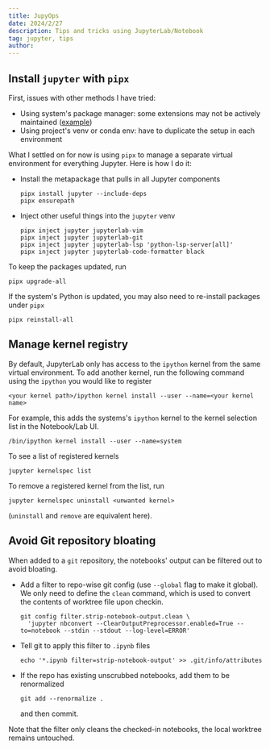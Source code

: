 ```yaml
---
title: JupyOps
date: 2024/2/27
description: Tips and tricks using JupyterLab/Notebook
tag: jupyter, tips
author: 
---
```


## Install `jupyter` with `pipx`

First, issues with other methods I have tried:
- Using system's package manager: some extensions may not be actively maintained ([example](https://aur.archlinux.org/packages/python-jupyterlab-vim))
- Using project's venv or conda env: have to duplicate the setup in each environment

What I settled on for now is using `pipx` to manage a separate virtual environment for everything Jupyter. Here is how I do it:
- Install the metapackage that pulls in all Jupyter components
  ```
  pipx install jupyter --include-deps 
  pipx ensurepath
  ```
- Inject other useful things into the `jupyter` venv
  ```
  pipx inject jupyter jupyterlab-vim
  pipx inject jupyter jupyterlab-git
  pipx inject jupyter jupyterlab-lsp 'python-lsp-server[all]'
  pipx inject jupyter jupyterlab-code-formatter black
  ```

To keep the packages updated, run
```
pipx upgrade-all
```

If the system's Python is updated, you may also need to re-install packages under `pipx`
```
pipx reinstall-all
```

## Manage kernel registry

By default, JupyterLab only has access to the `ipython` kernel from the same virtual environment. To add another kernel, run the following command using the `ipython` you would like to register
```
<your kernel path>/ipython kernel install --user --name=<your kernel name>
```

For example, this adds the systems's `ipython` kernel to the kernel selection list in the Notebook/Lab UI.
```
/bin/ipython kernel install --user --name=system
```

To see a list of registered kernels
```
jupyter kernelspec list
```

To remove a registered kernel from the list, run
```
jupyter kernelspec uninstall <unwanted kernel>
```
(`uninstall` and `remove` are equivalent here).

## Avoid Git repository bloating

When added to a `git` repository, the notebooks' output can be filtered out to avoid bloating.
- Add a filter to repo-wise git config (use `--global` flag to make it global). We only need to define the `clean` command,
  which is used to convert the contents of worktree file upon checkin.
  ```
  git config filter.strip-notebook-output.clean \
    'jupyter nbconvert --ClearOutputPreprocessor.enabled=True --to=notebook --stdin --stdout --log-level=ERROR'
  ```
- Tell git to apply this filter to `.ipynb` files
  ```
  echo '*.ipynb filter=strip-notebook-output' >> .git/info/attributes
  ```
- If the repo has existing unscrubbed notebooks, add them to be renormalized
  ```
  git add --renormalize .
  ```
  and then commit.

Note that the filter only cleans the checked-in notebooks, the local worktree remains untouched.
